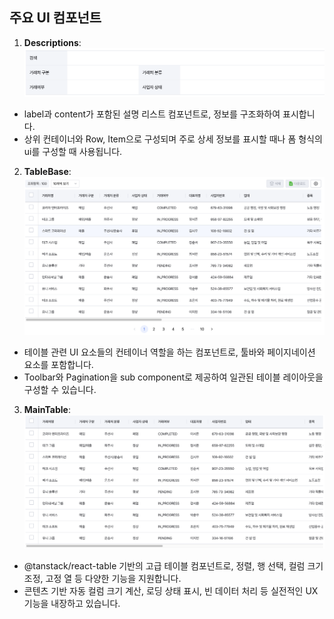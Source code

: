 ## 주요 UI 컴포넌트

1. **Descriptions**:
   ![Descriptions 컴포넌트](../sample-image/Descriptions.png)

- label과 content가 포함된 설명 리스트 컴포넌트로, 정보를 구조화하여 표시합니다.
- 상위 컨테이너와 Row, Item으로 구성되며 주로 상세 정보를 표시할 때나 폼 형식의 ui를 구성할 때 사용됩니다.

2. **TableBase**:
   ![TableBase 컴포넌트](../sample-image/TableBase.png)

- 테이블 관련 UI 요소들의 컨테이너 역할을 하는 컴포넌트로, 툴바와 페이지네이션 요소를 포함합니다.
- Toolbar와 Pagination을 sub component로 제공하여 일관된 테이블 레이아웃을 구성할 수 있습니다.

3. **MainTable**:
   ![MainTable 컴포넌트](../sample-image/MainTable.png)

- @tanstack/react-table 기반의 고급 테이블 컴포넌트로, 정렬, 행 선택, 컬럼 크기 조정, 고정 열 등 다양한 기능을 지원합니다.
- 콘텐츠 기반 자동 컬럼 크기 계산, 로딩 상태 표시, 빈 데이터 처리 등 실전적인 UX 기능을 내장하고 있습니다.

